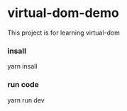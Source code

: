 # virtual-dom-demo

This project is for learning virtual-dom

### insall

yarn insall  

### run code

yarn run dev

